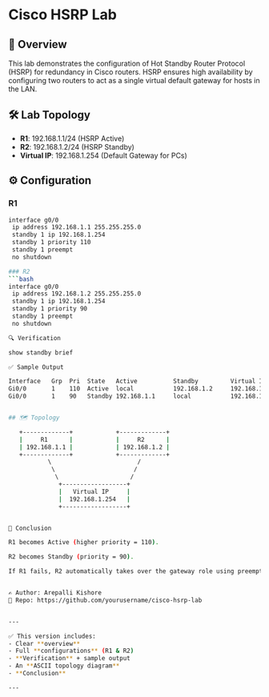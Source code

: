 # Cisco HSRP Lab

## 📌 Overview
This lab demonstrates the configuration of Hot Standby Router Protocol (HSRP) for redundancy in Cisco routers. HSRP ensures high availability by configuring two routers to act as a single virtual default gateway for hosts in the LAN.

## 🛠 Lab Topology
- **R1**: 192.168.1.1/24 (HSRP Active)
- **R2**: 192.168.1.2/24 (HSRP Standby)
- **Virtual IP**: 192.168.1.254 (Default Gateway for PCs)

## ⚙ Configuration

### R1
```bash
interface g0/0
 ip address 192.168.1.1 255.255.255.0
 standby 1 ip 192.168.1.254
 standby 1 priority 110
 standby 1 preempt
 no shutdown

### R2
```bash
interface g0/0
 ip address 192.168.1.2 255.255.255.0
 standby 1 ip 192.168.1.254
 standby 1 priority 90
 standby 1 preempt
 no shutdown

🔍 Verification

show standby brief

✅ Sample Output

Interface   Grp  Pri  State   Active          Standby         Virtual IP
Gi0/0       1    110  Active  local           192.168.1.2     192.168.1.254
Gi0/0       1    90   Standby 192.168.1.1     local           192.168.1.254


## 🗺️ Topology

   +-------------+            +-------------+
   |     R1      |            |     R2      |
   | 192.168.1.1 |            | 192.168.1.2 |
   +-------------+            +-------------+
           \                        /
            \                      /
             \                    /
              +------------------+
              |   Virtual IP     |
              |  192.168.1.254   |
              +------------------+


🎯 Conclusion

R1 becomes Active (higher priority = 110).

R2 becomes Standby (priority = 90).

If R1 fails, R2 automatically takes over the gateway role using preempt.


✍️ Author: Arepalli Kishore
📌 Repo: https://github.com/yourusername/cisco-hsrp-lab


---

✅ This version includes:  
- Clear **overview**  
- Full **configurations** (R1 & R2)  
- **Verification** + sample output  
- An **ASCII topology diagram**  
- **Conclusion**  

---



